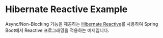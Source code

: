 # Hibernate Reactive Example

Async/Non-Blocking 기능을 제공하는 [Hibernate Reactive](https://hibernate.org/reactive/)를 사용하여 Spring Boot에서 Reactive 프로그래밍을
적용하는 예제입니다.
